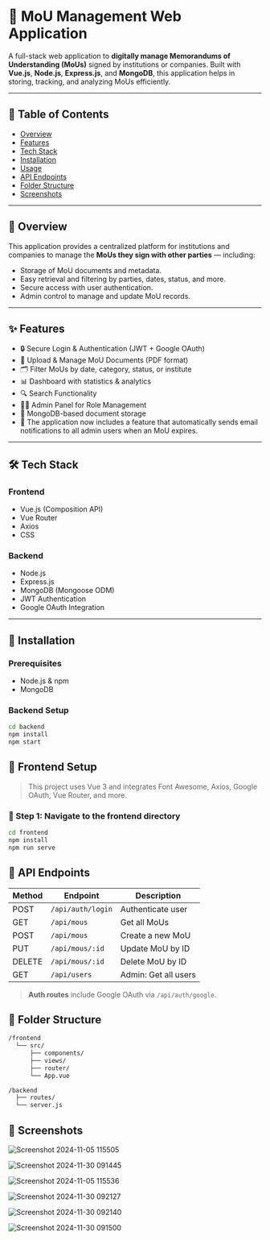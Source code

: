 # 📝 MoU Management Web Application

A full-stack web application to **digitally manage Memorandums of Understanding (MoUs)** signed by institutions or companies. Built with **Vue.js**, **Node.js**, **Express.js**, and **MongoDB**, this application helps in storing, tracking, and analyzing MoUs efficiently.

---

## 📖 Table of Contents

- [Overview](#overview)
- [Features](#features)
- [Tech Stack](#tech-stack)
- [Installation](#installation)
- [Usage](#usage)
- [API Endpoints](#api-endpoints)
- [Folder Structure](#folder-structure)
- [Screenshots](#screenshots)

---

## 🧩 Overview

This application provides a centralized platform for institutions and companies to manage the **MoUs they sign with other parties** — including:

- Storage of MoU documents and metadata.
- Easy retrieval and filtering by parties, dates, status, and more.
- Secure access with user authentication.
- Admin control to manage and update MoU records.

---

## ✨ Features

- 🔒 Secure Login & Authentication (JWT + Google OAuth)
- 📂 Upload & Manage MoU Documents (PDF format)
- 🗂 Filter MoUs by date, category, status, or institute
- 📊 Dashboard with statistics & analytics
- 🔍 Search Functionality
- 👨‍💼 Admin Panel for Role Management
- 📁 MongoDB-based document storage
- 📧 The application now includes a feature that automatically sends email notifications to all admin users when an MoU expires.
---

## 🛠️ Tech Stack

### Frontend
- Vue.js (Composition API)
- Vue Router
- Axios
- CSS

### Backend
- Node.js
- Express.js
- MongoDB (Mongoose ODM)
- JWT Authentication
- Google OAuth Integration

---

## 🚀 Installation

### Prerequisites

- Node.js & npm
- MongoDB

### Backend Setup

```bash
cd backend
npm install
npm start
```

## 🔧 Frontend Setup

> This project uses Vue 3 and integrates Font Awesome, Axios, Google OAuth, Vue Router, and more.

### 📁 Step 1: Navigate to the frontend directory

```bash
cd frontend
npm install
npm run serve
```

## 📡 API Endpoints

| Method | Endpoint              | Description                  |
|--------|-----------------------|------------------------------|
| POST   | `/api/auth/login`      | Authenticate user            |
| GET    | `/api/mous`            | Get all MoUs                 |
| POST   | `/api/mous`            | Create a new MoU             |
| PUT    | `/api/mous/:id`        | Update MoU by ID             |
| DELETE | `/api/mous/:id`        | Delete MoU by ID             |
| GET    | `/api/users`           | Admin: Get all users         |

> **Auth routes** include Google OAuth via `/api/auth/google`.

## 📁 Folder Structure

```bash
/frontend
  └── src/
      ├── components/
      ├── views/
      ├── router/
      └── App.vue

/backend
  ├── routes/
  └── server.js
```

## 📸 Screenshots

![Screenshot 2024-11-05 115505](https://github.com/user-attachments/assets/787fc2f6-c74a-4994-82dc-5c0ef024168c)

![Screenshot 2024-11-30 091445](https://github.com/user-attachments/assets/fbe292a9-c2c2-4c55-b547-6f91eb9ba3a7)

![Screenshot 2024-11-05 115536](https://github.com/user-attachments/assets/dc11b6fb-0c64-4671-833f-a737829085e7)

![Screenshot 2024-11-30 092127](https://github.com/user-attachments/assets/e30bcd93-8da9-4f3c-bec7-4363441d3771)

![Screenshot 2024-11-30 092140](https://github.com/user-attachments/assets/baca4806-2923-4f2a-85ea-1e335089e899)

![Screenshot 2024-11-30 091500](https://github.com/user-attachments/assets/08021eed-708a-4a30-8da2-919115c106a2)



